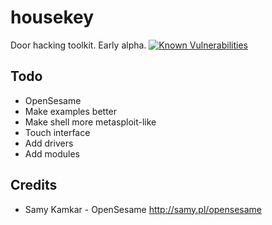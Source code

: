 # housekey
Door hacking toolkit. Early alpha.
[![Known Vulnerabilities](https://snyk.io/test/github/HackyBoi/housekey/badge.svg)](https://snyk.io/test/github/HackyBoi/housekey)

## Todo
* OpenSesame
* Make examples better
* Make shell more metasploit-like
* Touch interface
* Add drivers
* Add modules

## Credits
* Samy Kamkar - OpenSesame http://samy.pl/opensesame

